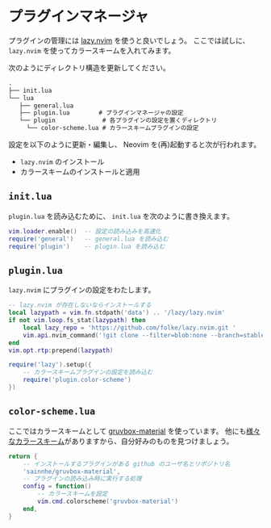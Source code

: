 # プラグインマネージャ

プラグインの管理には [lazy.nvim](https://github.com/folke/lazy.nvim) を使うと良いでしょう。
ここでは試しに、 `lazy.nvim` を使ってカラースキームを入れてみます。

次のようにディレクトリ構造を更新してください。

```txt
.
├── init.lua
└── lua
   ├── general.lua
   ├── plugin.lua        # プラグインマネージャの設定
   └── plugin             # 各プラグインの設定を置くディレクトリ
     └── color-scheme.lua # カラースキームプラグインの設定
```

設定を以下のように更新・編集し、 Neovim を(再)起動すると次が行われます。

- `lazy.nvim` のインストール
- カラースキームのインストールと適用

## `init.lua`

`plugin.lua` を読み込むために、 `init.lua` を次のように書き換えます。

```lua
vim.loader.enable()  -- 設定の読み込みを高速化
require('general')   -- general.lua を読み込む
require('plugin')    -- plugin.lua を読み込む
```

## `plugin.lua`

`lazy.nvim` にプラグインの設定をわたします。

```lua
-- lazy.nvim が存在しないならインストールする
local lazypath = vim.fn.stdpath('data') .. '/lazy/lazy.nvim'
if not vim.loop.fs_stat(lazypath) then
    local lazy_repo = 'https://github.com/folke/lazy.nvim.git '
    vim.api.nvim_command('!git clone --filter=blob:none --branch=stable ' .. lazy_repo .. lazypath)
end
vim.opt.rtp:prepend(lazypath)

require('lazy').setup({
    -- カラースキームプラグインの設定を読み込む
    require('plugin.color-scheme')
})
```

## `color-scheme.lua`

ここではカラースキームとして [gruvbox-material](https://github.com/sainnhe/gruvbox-material) を使っています。
他にも[様々なカラースキーム](https://github.com/topics/neovim-colorscheme?o=desc&s=updated)がありますから、自分好みのものを見つけましょう。

```lua
return {
    -- インストールするプラグインがある github のユーザ名とリポジトリ名
    'sainnhe/gruvbox-material',
    -- プラグインの読み込み時に実行する処理
    config = function()
        -- カラースキームを設定
        vim.cmd.colorscheme('gruvbox-material')
    end,
}
```
